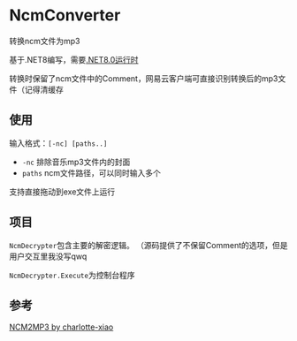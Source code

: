 # NcmConverter

转换ncm文件为mp3

基于.NET8编写，需要[.NET8.0运行时](https://dotnet.microsoft.com/zh-cn/download/dotnet/8.0)

转换时保留了ncm文件中的Comment，网易云客户端可直接识别转换后的mp3文件（记得清缓存

## 使用

输入格式：`[-nc] [paths..]`
- `-nc` 排除音乐mp3文件内的封面
- `paths` ncm文件路径，可以同时输入多个

支持直接拖动到exe文件上运行

## 项目

`NcmDecrypter`包含主要的解密逻辑。
（源码提供了不保留Comment的选项，但是用户交互里我没写qwq

`NcmDecrypter.Execute`为控制台程序

## 参考

[NCM2MP3 by charlotte-xiao](https://github.com/charlotte-xiao/NCM2MP3)
